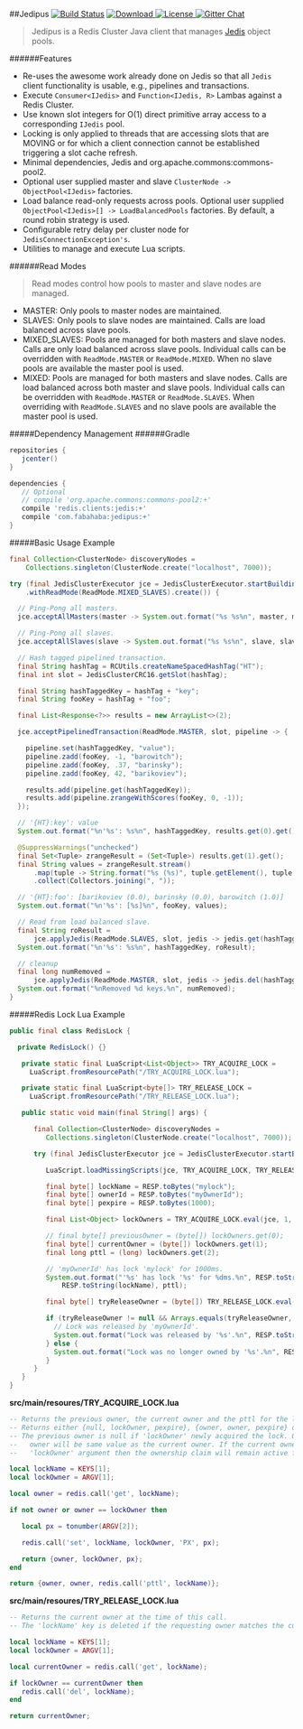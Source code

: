 ##Jedipus [![Build Status](https://travis-ci.org/jamespedwards42/jedipus.svg?branch=master)](https://travis-ci.org/jamespedwards42/jedipus) [ ![Download](https://api.bintray.com/packages/jamespedwards42/libs/jedipus/images/download.svg) ](https://bintray.com/jamespedwards42/libs/jedipus/_latestVersion) [![License](http://img.shields.io/badge/license-Apache--2-blue.svg?style=flat) ](http://www.apache.org/licenses/LICENSE-2.0) [![Gitter Chat](https://badges.gitter.im/jamespedwards42/jedipus.svg)](https://gitter.im/jamespedwards42/jedipus?utm_source=badge&utm_medium=badge&utm_campaign=pr-badge&utm_content=badge)

>Jedipus is a Redis Cluster Java client that manages [Jedis](https://github.com/xetorthio/jedis) object pools.

######Features
* Re-uses the awesome work already done on Jedis so that all `Jedis` client functionality is usable, e.g., pipelines and transactions.
* Execute `Consumer<IJedis>` and `Function<IJedis, R>` Lambas against a Redis Cluster.
* Use known slot integers for O(1) direct primitive array access to a corresponding `IJedis` pool.
* Locking is only applied to threads that are accessing slots that are MOVING or for which a client connection cannot be established triggering a slot cache refresh.
* Minimal dependencies, Jedis and org.apache.commons:commons-pool2.
* Optional user supplied master and slave `ClusterNode -> ObjectPool<IJedis>` factories.
* Load balance read-only requests across pools.  Optional user supplied `ObjectPool<IJedis>[] -> LoadBalancedPools` factories.  By default, a round robin strategy is used.
* Configurable retry delay per cluster node for `JedisConnectionException's`.
* Utilities to manage and execute Lua scripts.

######Read Modes
>Read modes control how pools to master and slave nodes are managed.

* MASTER: Only pools to master nodes are maintained.  
* SLAVES: Only pools to slave nodes are maintained. Calls are load balanced across slave pools.
* MIXED_SLAVES: Pools are managed for both masters and slave nodes.  Calls are only load balanced across slave pools. Individual calls can be overridden with `ReadMode.MASTER` or `ReadMode.MIXED`.  When no slave pools are available the master pool is used.
* MIXED: Pools are managed for both masters and slave nodes.  Calls are load balanced across both master and slave pools. Individual calls can be overridden with `ReadMode.MASTER` or `ReadMode.SLAVES`.  When overriding with `ReadMode.SLAVES` and no slave pools are available the master pool is used.

#####Dependency Management
######Gradle
```groovy
repositories {
   jcenter()
}

dependencies {
   // Optional
   // compile 'org.apache.commons:commons-pool2:+'
   compile 'redis.clients:jedis:+'
   compile 'com.fabahaba:jedipus:+'
}
```

#####Basic Usage Example
```java
final Collection<ClusterNode> discoveryNodes =
    Collections.singleton(ClusterNode.create("localhost", 7000));

try (final JedisClusterExecutor jce = JedisClusterExecutor.startBuilding(discoveryNodes)
    .withReadMode(ReadMode.MIXED_SLAVES).create()) {

  // Ping-Pong all masters.
  jce.acceptAllMasters(master -> System.out.format("%s %s%n", master, master.ping()));

  // Ping-Pong all slaves.
  jce.acceptAllSlaves(slave -> System.out.format("%s %s%n", slave, slave.ping()));

  // Hash tagged pipelined transaction.
  final String hashTag = RCUtils.createNameSpacedHashTag("HT");
  final int slot = JedisClusterCRC16.getSlot(hashTag);

  final String hashTaggedKey = hashTag + "key";
  final String fooKey = hashTag + "foo";

  final List<Response<?>> results = new ArrayList<>(2);

  jce.acceptPipelinedTransaction(ReadMode.MASTER, slot, pipeline -> {

    pipeline.set(hashTaggedKey, "value");
    pipeline.zadd(fooKey, -1, "barowitch");
    pipeline.zadd(fooKey, .37, "barinsky");
    pipeline.zadd(fooKey, 42, "barikoviev");

    results.add(pipeline.get(hashTaggedKey));
    results.add(pipeline.zrangeWithScores(fooKey, 0, -1));
  });

  // '{HT}:key': value
  System.out.format("%n'%s': %s%n", hashTaggedKey, results.get(0).get());

  @SuppressWarnings("unchecked")
  final Set<Tuple> zrangeResult = (Set<Tuple>) results.get(1).get();
  final String values = zrangeResult.stream()
      .map(tuple -> String.format("%s (%s)", tuple.getElement(), tuple.getScore()))
      .collect(Collectors.joining(", "));

  // '{HT}:foo': [barikoviev (0.0), barinsky (0.0), barowitch (1.0)]
  System.out.format("%n'%s': [%s]%n", fooKey, values);

  // Read from load balanced slave.
  final String roResult =
      jce.applyJedis(ReadMode.SLAVES, slot, jedis -> jedis.get(hashTaggedKey));
  System.out.format("%n'%s': %s%n", hashTaggedKey, roResult);

  // cleanup
  final long numRemoved =
      jce.applyJedis(ReadMode.MASTER, slot, jedis -> jedis.del(hashTaggedKey, fooKey));
  System.out.format("%nRemoved %d keys.%n", numRemoved);
}
```

#####Redis Lock Lua Example

```java
public final class RedisLock {

  private RedisLock() {}

   private static final LuaScript<List<Object>> TRY_ACQUIRE_LOCK =
     LuaScript.fromResourcePath("/TRY_ACQUIRE_LOCK.lua");

   private static final LuaScript<byte[]> TRY_RELEASE_LOCK =
     LuaScript.fromResourcePath("/TRY_RELEASE_LOCK.lua");

   public static void main(final String[] args) {

      final Collection<ClusterNode> discoveryNodes =
         Collections.singleton(ClusterNode.create("localhost", 7000));

      try (final JedisClusterExecutor jce = JedisClusterExecutor.startBuilding(discoveryNodes).create()) {

         LuaScript.loadMissingScripts(jce, TRY_ACQUIRE_LOCK, TRY_RELEASE_LOCK);

         final byte[] lockName = RESP.toBytes("mylock");
         final byte[] ownerId = RESP.toBytes("myOwnerId");
         final byte[] pexpire = RESP.toBytes(1000);

         final List<Object> lockOwners = TRY_ACQUIRE_LOCK.eval(jce, 1, lockName, ownerId, pexpire);

         // final byte[] previousOwner = (byte[]) lockOwners.get(0);
         final byte[] currentOwner = (byte[]) lockOwners.get(1);
         final long pttl = (long) lockOwners.get(2);

         // 'myOwnerId' has lock 'mylock' for 1000ms.
         System.out.format("'%s' has lock '%s' for %dms.%n", RESP.toString(currentOwner),
             RESP.toString(lockName), pttl);

         final byte[] tryReleaseOwner = (byte[]) TRY_RELEASE_LOCK.eval(jce, 1, lockName, ownerId);

         if (tryReleaseOwner != null && Arrays.equals(tryReleaseOwner, ownerId)) {
           // Lock was released by 'myOwnerId'.
           System.out.format("Lock was released by '%s'.%n", RESP.toString(ownerId));
         } else {
           System.out.format("Lock was no longer owned by '%s'.%n", RESP.toString(ownerId));
         }
      }
   }
}
```

**src/main/resoures/TRY_ACQUIRE_LOCK.lua**
```lua
-- Returns the previous owner, the current owner and the pttl for the lock.
-- Returns either {null, lockOwner, pexpire}, {owner, owner, pexpire} or {owner, owner, pttl}.
-- The previous owner is null if 'lockOwner' newly acquired the lock. Otherwise, the previous
--   owner will be same value as the current owner. If the current owner is equal to the supplied
--   'lockOwner' argument then the ownership claim will remain active for 'pexpire' milliseconds.

local lockName = KEYS[1];
local lockOwner = ARGV[1];

local owner = redis.call('get', lockName);

if not owner or owner == lockOwner then

   local px = tonumber(ARGV[2]);

   redis.call('set', lockName, lockOwner, 'PX', px);

   return {owner, lockOwner, px};
end

return {owner, owner, redis.call('pttl', lockName)};
```

**src/main/resoures/TRY_RELEASE_LOCK.lua**
```lua
-- Returns the current owner at the time of this call.
-- The 'lockName' key is deleted if the requesting owner matches the current.

local lockName = KEYS[1];
local lockOwner = ARGV[1];

local currentOwner = redis.call('get', lockName);

if lockOwner == currentOwner then
   redis.call('del', lockName);
end

return currentOwner;
```
